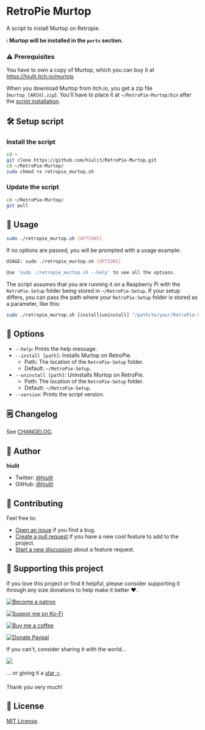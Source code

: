 # RetroPie Murtop

A script to install Murtop on Retropie.

ℹ️ **Murtop will be installed in the `ports` section.**

### ⚠️ Prerequisites

You have to own a copy of Murtop, which you can buy it at https://hiulit.itch.io/murtop.

When you download Murtop from itch.io, you get a zip file (`murtop_[ARCH].zip`). You'll have to place it at `~/RetroPie-Murtop/bin` after the [script installation](#install-the-script).

## 🛠️ Setup script

### Install the script

```sh
cd ~
git clone https://github.com/hiulit/RetroPie-Murtop.git
cd ~/RetroPie-Murtop/
sudo chmod +x retropie_murtop.sh
```

### Update the script

```sh
cd ~/RetroPie-Murtop/
git pull
```

## 🚀 Usage

```sh
sudo ./retropie_murtop.sh [OPTIONS]
```

If no options are passed, you will be prompted with a usage example:

```sh
USAGE: sudo ./retropie_murtop.sh [OPTIONS]

Use 'sudo ./retropie_murtop.sh --help' to see all the options.
```

The script assumes that you are running it on a Raspberry Pi with the `RetroPie-Setup` folder being stored in `~/RetroPie-Setup`. If your setup differs, you can pass the path where your `RetroPie-Setup` folder is stored as a parameter, like this:

```sh
sudo ./retropie_murtop.sh [install|uninstall] "/path/to/your/RetroPie-Setup"
```

## 📖 Options

- `--help`: Prints the help message.
- `--install [path]`: Installs Murtop on RetroPie.
  - Path: The location of the `RetroPie-Setup` folder.
  - Default: `~/RetroPie-Setup`.
- `--uninstall [path]`: Uninstalls Murtop on RetroPie.
  - Path: The location of the `RetroPie-Setup` folder.
  - Default: `~/RetroPie-Setup`.
- `--version`: Prints the script version.

## 🗒️ Changelog

See [CHANGELOG](/CHANGELOG.md).

## 👤 Author

**hiulit**

- Twitter: [@hiulit](https://twitter.com/hiulit)
- GitHub: [@hiulit](https://github.com/hiulit)

## 🤝 Contributing

Feel free to:

- [Open an issue](https://github.com/hiulit/RetroPie-Murtop/issues) if you find a bug.
- [Create a pull request](https://github.com/hiulit/RetroPie-Murtop/pulls) if you have a new cool feature to add to the project.
- [Start a new discussion](https://github.com/hiulit/RetroPie-Murtop/discussions) about a feature request.

## 🙌 Supporting this project

If you love this project or find it helpful, please consider supporting it through any size donations to help make it better ❤️.

[![Become a patron](https://img.shields.io/badge/Become_a_patron-ff424d?logo=Patreon&style=for-the-badge&logoColor=white)](https://www.patreon.com/hiulit)

[![Suppor me on Ko-Fi](https://img.shields.io/badge/Support_me_on_Ko--fi-F16061?logo=Ko-fi&style=for-the-badge&logoColor=white)](https://ko-fi.com/F2F7136ND)

[![Buy me a coffee](https://img.shields.io/badge/Buy_me_a_coffee-FFDD00?logo=buy-me-a-coffee&style=for-the-badge&logoColor=black)](https://www.buymeacoffee.com/hiulit)

[![Donate Paypal](https://img.shields.io/badge/PayPal-00457C?logo=PayPal&style=for-the-badge&label=Donate)](https://www.paypal.com/paypalme/hiulit)

If you can't, consider sharing it with the world...

[![](https://img.shields.io/badge/Share_on_Twitter-1DA1F2?style=for-the-badge&logo=twitter&logoColor=white)](https://twitter.com/intent/tweet?url=https%3A%2F%2Fgithub.com%2Fhiulit%2FRetroPie-Murtop&text="RetroPie+Murtop"%0AA+script+to+install+%23Murtop+on+%23RetroPie.%0Aby+%40hiulit%0A)

... or giving it a [star ⭐️](https://github.com/hiulit/RetroPie-Godot-Engine-Emulator/stargazers).

Thank you very much!


## 📝 License

[MIT License](/LICENSE).
